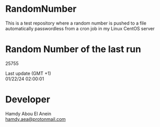 # RandomNumber    
This is a test repository where a random number is pushed to a file automatically passwordless from a cron job in my Linux CentOS server    
# Random Number of the last run   
25755
      
Last update (GMT +1)    
01/22/24 02:00:01
# Developer    
Hamdy Abou El Anein   
hamdy.aea@protonmail.com
